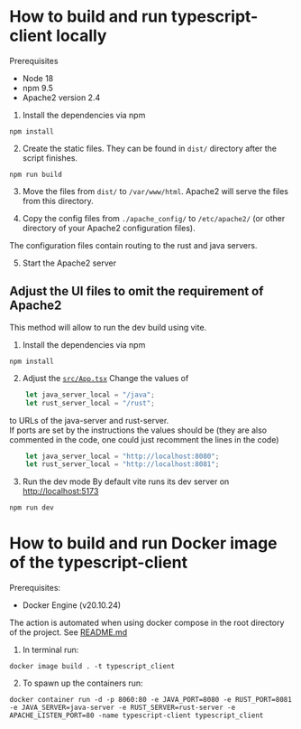 # How to build and run typescript-client locally

Prerequisites
- Node 18
- npm 9.5
- Apache2 version 2.4 

1. Install the dependencies via npm
```
npm install
```
2. Create the static files. They can be found in `dist/` directory after the script finishes.
```
npm run build
```
3. Move the files from `dist/` to `/var/www/html`. Apache2 will serve the files from this directory.

4. Copy the config files from `./apache_config/` to `/etc/apache2/` (or other directory of your Apache2 configuration files).

The configuration files contain routing to the rust and java servers.

5. Start the Apache2 server

## Adjust the UI files to omit the requirement of Apache2

This method will allow to run the dev build using vite.
1. Install the dependencies via npm
```
npm install
```
2. Adjust the [`src/App.tsx`](./src/App.tsx)
Change the values of 
```typescript
    let java_server_local = "/java";
    let rust_server_local = "/rust";
```
to URLs of the java-server and rust-server. \
If ports are set by the instructions the values should be (they are also commented in the code, one could just recomment the lines in the code)
```typescript
    let java_server_local = "http://localhost:8080";
    let rust_server_local = "http://localhost:8081";
```
3. Run the dev mode
By default vite runs its dev server on [http://localhost:5173](http://localhost:5173)
```
npm run dev
```
 
# How to build and run Docker image of the typescript-client 

Prerequisites:
- Docker Engine (v20.10.24)

The action is automated when using docker compose in the root directory of the project. See [README.md](../README.md)

1. In terminal run:
```
docker image build . -t typescript_client
```
2. To spawn up the containers run:
```
docker container run -d -p 8060:80 -e JAVA_PORT=8080 -e RUST_PORT=8081 -e JAVA_SERVER=java-server -e RUST_SERVER=rust-server -e APACHE_LISTEN_PORT=80 -name typescript-client typescript_client
```
